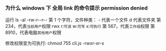 ### 为什么 windows 下 全局 link 的命令提示 permission denied

运行 ls -al
-rw-r--r--
第 1 个字符，文件种类： - 代表一个文件 d 代表文件夹
第 234，代表`当前用户`权限 rwx r:`可读` w:`可写` x:`可执行`
第 567，代表`工作组`权限
第 8910，代表电脑`其他用户`权限

修改权限变为可执行: chmod 755 cli.js
-rwxr-xr-x
